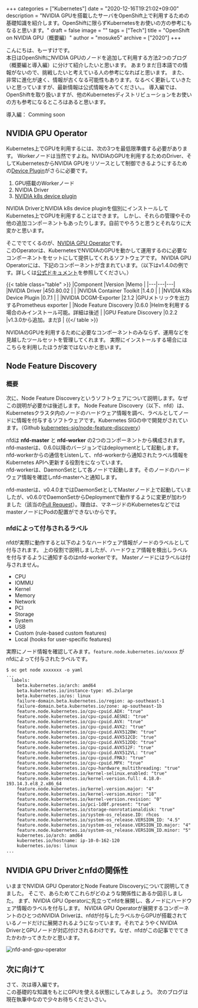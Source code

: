 +++
categories = ["Kubernetes"]
date = "2020-12-16T19:21:02+09:00"
description = "NVIDIA GPUを搭載したサーバをOpenShift上で利用するための基礎知識を紹介します。OpenShiftに限らずKubernetesをお使いの方の参考にもなると思います。"
draft = false
image = ""
tags = ["Tech"]
title = "OpenShift on NVIDIA GPU（概要編）"
author = "mosuke5"
archive = ["2020"]
+++

こんにちは、もーすけです。  
本日はOpenShiftにNVIDIA GPUのノードを追加して利用する方法2つのブログ（概要編と導入編）に分けて紹介したいと思います。
あまりまだ日本語での情報がないので、挑戦したいと考えている人の参考になればと思います。
また、非常に進化が速く、情報が古くなる可能性もあります。なるべく更新していきたいと思っていますが、最新情報は公式情報をみてください。。
導入編では、OpenShiftを取り扱いますが、他のKubernetesディストリビューションをお使いの方も参考になるところはあると思います。

導入編： Comming soon
<!--more-->

## NVIDIA GPU Operator
Kubernetes上でGPUを利用するには、次の3つを最低限準備する必要があります。
Workerノードは当然ですよね。NVIDIAのGPUを利用するためのDriver、そしてKubernetesからNVIDIA GPUをリソースとして制御できるようにするための[Device Plugin](https://kubernetes.io/docs/concepts/extend-kubernetes/compute-storage-net/device-plugins/)がさらに必要です。

1. GPU搭載のWorkerノード
1. NVIDIA Driver
1. [NVIDIA k8s device plugin](https://github.com/NVIDIA/k8s-device-plugin)

NVIDIA DriverとNVIDIA k8s device pluginを個別にインストールしてKubernetes上でGPUを利用することはできます。
しかし、それらの管理やその他の追加コンポーネントもあったりします。自前でやろうと思うとそれなりに大変かと思います。

そこででてくるのが、[NVIDIA GPU Operator](https://github.com/NVIDIA/gpu-operator)です。  
このOperatorは、KubernetesでNVIDIAのGPUを動かして運用するのに必要なコンポーネントをセットにして提供してくれるソフトウェアです。
NVIDIA GPU Operatorには、下記のコンポーネントが含まれています。（以下はv1.4.0の例です。詳しくは[公式ドキュメント](https://docs.nvidia.com/datacenter/cloud-native/gpu-operator/overview.html)を参照してください。）

{{< table class="table" >}}
|Component  |Version  |Memo  |
|---|---|---|
|NVIDIA Driver  |450.80.02  |  |
|NVIDIA Container Toolkit  |1.4.0  |  |
|NVIDIA K8s Device Plugin  |0.7.1  |  |
|NVIDIA DCGM-Exporter  |2.1.2  |GPUメトリックを出力するPrometheus exporter  |
|Node Feature Discovery  |0.6.0  |Helmを利用する場合のみインストール可能。詳細は後述  |
|GPU Feature Discovery  |0.2.2  |v1.3.0から追加。まだβ  |
{{</ table >}}

NVIDIAのGPUを利用するために必要なコンポーネントのみならず、運用などを見越したツールセットを管理してくれます。
実際にインストールする場合にはこちらを利用したほうが楽ではないかと思います。

## Node Feature Discovery
### 概要
次に、Node Feature Discoveryというソフトウェアについて説明します。なぜこの説明が必要かは後述します。
Node Feature Discovery（以下、nfd）は、Kubernetesクラスタ内のノードのハードウェア情報を調べ、ラベルとしてノードに情報を付与するソフトウェアです。Kubernetes SIGの中で開発がされています。（Github [kubernetes-sig/node-feature-discovery](https://github.com/kubernetes-sigs/node-feature-discovery)）

nfdは **nfd-master** と **nfd-worker** の2つのコンポーネントから構成されます。  
nfd-masterは、0.6.0以降のバージョンではdeploymentとして起動します。nfd-workerからの通信をListenして、nfd-workerから通知されたラベル情報をKubernetes APIへ更新する役割をになっています。  
nfd-workerは、DaemonSetとして各ノードで起動します。そのノードのハードウェア情報を確認しnfd-masterへと通知します。

nfd-masterは、v0.4.0まではDaemonSetとしてMasterノード上で起動していましたが、v0.6.0でDaemonSetからDeploymentで動作するように変更が加わりました（該当の[Pull Request](https://github.com/kubernetes-sigs/node-feature-discovery/pull/294)）。理由は、マネージドのKubernetesなどではmasterノードにPodの配置ができないからです。

### nfdによって付与されるラベル
nfdが実際に動作すると以下のようなハードウェア情報がノードのラベルとして付与されます。
上の役割で説明しましたが、ハードウェア情報を検出しラベルを付与するように通知するのはnfd-workerです。
Masterノードにはラベルは付与されません。

- CPU
- IOMMU
- Kernel
- Memory
- Network
- PCI
- Storage
- System
- USB
- Custom (rule-based custom features)
- Local (hooks for user-specific features)

実際にノード情報を確認してみます。`feature.node.kubernetes.io/xxxxx` がnfdによって付与されたラベルです。

```
$ oc get node xxxxxxx -o yaml
...
  labels:
    beta.kubernetes.io/arch: amd64
    beta.kubernetes.io/instance-type: m5.2xlarge
    beta.kubernetes.io/os: linux
    failure-domain.beta.kubernetes.io/region: ap-southeast-1
    failure-domain.beta.kubernetes.io/zone: ap-southeast-1b
    feature.node.kubernetes.io/cpu-cpuid.ADX: "true"
    feature.node.kubernetes.io/cpu-cpuid.AESNI: "true"
    feature.node.kubernetes.io/cpu-cpuid.AVX: "true"
    feature.node.kubernetes.io/cpu-cpuid.AVX2: "true"
    feature.node.kubernetes.io/cpu-cpuid.AVX512BW: "true"
    feature.node.kubernetes.io/cpu-cpuid.AVX512CD: "true"
    feature.node.kubernetes.io/cpu-cpuid.AVX512DQ: "true"
    feature.node.kubernetes.io/cpu-cpuid.AVX512F: "true"
    feature.node.kubernetes.io/cpu-cpuid.AVX512VL: "true"
    feature.node.kubernetes.io/cpu-cpuid.FMA3: "true"
    feature.node.kubernetes.io/cpu-cpuid.MPX: "true"
    feature.node.kubernetes.io/cpu-hardware_multithreading: "true"
    feature.node.kubernetes.io/kernel-selinux.enabled: "true"
    feature.node.kubernetes.io/kernel-version.full: 4.18.0-193.14.3.el8_2.x86_64
    feature.node.kubernetes.io/kernel-version.major: "4"
    feature.node.kubernetes.io/kernel-version.minor: "18"
    feature.node.kubernetes.io/kernel-version.revision: "0"
    feature.node.kubernetes.io/pci-1d0f.present: "true"
    feature.node.kubernetes.io/storage-nonrotationaldisk: "true"
    feature.node.kubernetes.io/system-os_release.ID: rhcos
    feature.node.kubernetes.io/system-os_release.VERSION_ID: "4.5"
    feature.node.kubernetes.io/system-os_release.VERSION_ID.major: "4"
    feature.node.kubernetes.io/system-os_release.VERSION_ID.minor: "5"
    kubernetes.io/arch: amd64
    kubernetes.io/hostname: ip-10-0-162-120
    kubernetes.io/os: linux
...
```

## NVIDIA GPU Driverとnfdの関係性
いままでNVIDIA GPU OperatorとNode Feature Discoveryについて説明してきました。
そこで、あらためてこれらがどのような関係性にあるか図示しました。
まず、NVIDIA GPU Operatorに先立ってnfdを展開し、各ノードにハードウェア情報のラベルを付与します。
NVIDIA GPU Operatorが展開するコンポーネントのひとつのNVIDIA Driverは、nfdが付与したラベルからGPUが搭載されているノードだけに展開されるようになっています。それでようやくNVIDIA DriverとGPUノードが対応付けされるわけです。なぜ、nfdがこの記事ででてきたかわかってきたかと思います。

![nfd-and-gpu-operator](/image/nfd-and-gpu-operator.png)

## 次に向けて
さて、次は導入編です。  
この基礎的な知識をもとにGPUを使える状態にしてみましょう。
次のブログは現在執筆中なので少々お待ちくださいさい。
